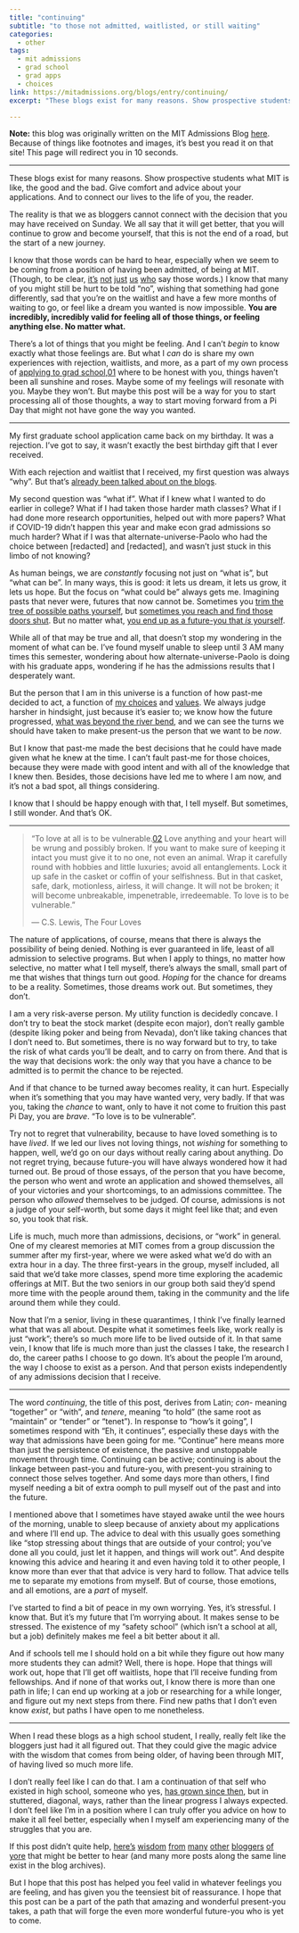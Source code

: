 ```yaml
---
title: "continuing"
subtitle: "to those not admitted, waitlisted, or still waiting"
categories:
  - other
tags:
  - mit admissions
  - grad school
  - grad apps
  - choices
link: https://mitadmissions.org/blogs/entry/continuing/
excerpt: "These blogs exist for many reasons. Show prospective students what MIT is like, the good and the bad. Give comfort and advice about your applications. And to connect our lives to the life of you, the reader."

---
```


<div class="notice--warning"><b>Note:</b> this blog was originally written on the MIT Admissions Blog <a href="https://mitadmissions.org/blogs/entry/continuing/">here</a>. Because of things like footnotes and images, it’s best you read it on that site! This page will redirect you in 10 seconds.</div> <meta http-equiv="refresh" content="10;URL=https://mitadmissions.org/blogs/entry/continuing/">

---

These blogs exist for many reasons. Show prospective students what MIT is like, the good and the bad. Give comfort and advice about your applications. And to connect our lives to the life of you, the reader.

The reality is that we as bloggers cannot connect with the decision that you may have received on Sunday. We all say that it will get better, that you will continue to grow and become yourself, that this is not the end of a road, but the start of a new journey.

I know that those words can be hard to hear, especially when we seem to be coming from a position of having been admitted, of being at MIT. (Though, to be clear, [it’s](https://mitadmissions.org/blogs/entry/guest-post-hindsight-in-2020/) [not](https://mitadmissions.org/blogs/entry/denied-by-mit-5-years-later/) [just](https://mitadmissions.org/blogs/entry/denied-by-mit-now-a-goldwater-scholar/) [us](https://mitadmissions.org/blogs/entry/denied-by-mit-now-a-phd-student-at-the-media-lab/) [who](https://mitadmissions.org/blogs/entry/having-survived-rejection-guest-post/) say those words.) I know that many of you might still be hurt to be told “no”, wishing that something had gone differently, sad that you’re on the waitlist and have a few more months of waiting to go, or feel like a dream you wanted is now impossible. **You are incredibly, incredibly valid for feeling all of those things, or feeling anything else. No matter what.** 

There’s a lot of things that you might be feeling. And I can’t *begin* to know exactly what those feelings are. But what I *can* do is share my own experiences with rejection, waitlists, and more, as a part of my own process of [applying to grad school](https://mitadmissions.org/blogs/entry/17707-words/),⁠[01](https://mitadmissions.org/blogs/entry/continuing/#annotation-1) where to be honest with you, things haven’t been all sunshine and roses. Maybe some of my feelings will resonate with you. Maybe they won’t. But maybe this post will be a way for you to start processing all of those thoughts, a way to start moving forward from a Pi Day that might not have gone the way you wanted.

------

My first graduate school application came back on my birthday. It was a rejection. I’ve got to say, it wasn’t exactly the best birthday gift that I ever received.

With each rejection and waitlist that I received, my first question was always “why”. But that’s [already been talked about on the blogs](https://mitadmissions.org/blogs/entry/why/).

My second question was “what if”. What if I knew what I wanted to do earlier in college? What if I had taken those harder math classes? What if I had done more research opportunities, helped out with more papers? What if COVID-19 didn’t happen this year and make econ grad admissions so much harder? What if I was that alternate-universe-Paolo who had the choice between [redacted] and [redacted], and wasn’t just stuck in this limbo of not knowing?

As human beings, we are *constantly* focusing not just on “what is”, but “what can be”. In many ways, this is good: it lets us dream, it lets us grow, it lets us hope. But the focus on “what could be” always gets me. Imagining pasts that never were, futures that now cannot be. Sometimes you [trim the tree of possible paths yourself](https://mitadmissions.org/blogs/entry/trying-to-trim-the-tree-of-possible-paths/), but [sometimes you reach and find those doors shut](https://mitadmissions.org/blogs/entry/my-rejection-resume/). But no matter what, [you end up as a future-you that *is* yourself](https://mitadmissions.org/blogs/entry/choosing-to-become-yourself/).

While all of that may be true and all, that doesn’t stop my wondering in the moment of what can be. I’ve found myself unable to sleep until 3 AM many times this semester, wondering about how alternate-universe-Paolo is doing with his graduate apps, wondering if he has the admissions results that I desperately want.

But the person that I am in this universe is a function of how past-me decided to act, a function of [my choices](https://mitadmissions.org/blogs/entry/decisions-decisions-2/) and [values](https://mitadmissions.org/blogs/entry/on-success-meaning-and-time/). We always judge harsher in hindsight, just because it’s easier to; we know how the future progressed, [what was beyond the river bend](https://www.youtube.com/watch?v=uZrg3hhntQY), and we can see the turns we should have taken to make present-us the person that we want to be *now*.

But I know that past-me made the best decisions that he could have made given what he knew at the time. I can’t fault past-me for those choices, because they were made with good intent and with all of the knowledge that I knew then. Besides, those decisions have led me to where I am now, and it’s not a bad spot, all things considering.

I know that I should be happy enough with that, I tell myself. But sometimes, I still wonder. And that’s OK.

------

> “To love at all is to be vulnerable.⁠[02](https://mitadmissions.org/blogs/entry/continuing/#annotation-2) Love anything and your heart will be wrung and possibly broken. If you want to make sure of keeping it intact you must give it to no one, not even an animal. Wrap it carefully round with hobbies and little luxuries; avoid all entanglements. Lock it up safe in the casket or coffin of your selfishness. But in that casket, safe, dark, motionless, airless, it will change. It will not be broken; it will become unbreakable, impenetrable, irredeemable. To love is to be vulnerable.”
>
> ― C.S. Lewis, The Four Loves

The nature of applications, of course, means that there is always the possibility of being denied. Nothing is ever guaranteed in life, least of all admission to selective programs. But when I apply to things, no matter how selective, no matter what I tell myself, there’s always the small, small part of me that wishes that things turn out good. *Hoping* for the chance for dreams to be a reality. Sometimes, those dreams work out. But sometimes, they don’t.

I am a very risk-averse person. My utility function is decidedly concave. I don’t try to beat the stock market (despite econ major), don’t really gamble (despite liking poker and being from Nevada), don’t like taking chances that I don’t need to. But sometimes, there is no way forward but to try, to take the risk of what cards you’ll be dealt, and to carry on from there. And that is the way that decisions work: the only way that you have a chance to be admitted is to permit the chance to be rejected.

And if that chance to be turned away becomes reality, it can hurt. Especially when it’s something that you may have wanted very, very badly. If that was you, taking the *chance* to want, only to have it not come to fruition this past Pi Day, you are *brave*. “To love is to be vulnerable”.

Try not to regret that vulnerability, because to have loved something is to have *lived*. If we led our lives not loving things, not *wishing* for something to happen, well, we’d go on our days without really caring about anything. Do not regret trying, because future-you will have always wondered how it had turned out. Be proud of those essays, of the person that you have become, the person who went and wrote an application and showed themselves, all of your victories and your shortcomings, to an admissions committee. The person who *allowed* themselves to be judged. Of course, admissions is not a judge of your self-worth, but some days it might feel like that; and even so, you took that risk.

Life is much, much more than admissions, decisions, or “work” in general. One of my clearest memories at MIT comes from a group discussion the summer after my first-year, where we were asked what we’d do with an extra hour in a day. The three first-years in the group, myself included, all said that we’d take more classes, spend more time exploring the academic offerings at MIT. But the two seniors in our group both said they’d spend more time with the people around them, taking in the community and the life around them while they could.

Now that I’m a senior, living in these quarantimes, I think I’ve finally learned what that was all about. Despite what it sometimes feels like, work really is just “work”; there’s so much more life to be lived outside of it. In that same vein, I know that life is much more than just the classes I take, the research I do, the career paths I choose to go down. It’s about the people I’m around, the way I choose to exist as a person. And that person exists independently of any admissions decision that I receive.

------

The word *continuing*, the title of this post, derives from Latin; *con-* meaning “together” or “with”, and *tenere*, meaning “to hold” (the same root as “maintain” or “tender” or “tenet”). In response to “how’s it going”, I sometimes respond with “Eh, it continues”, especially these days with the way that admissions have been going for me. “Continue” here means more than just the persistence of existence, the passive and unstoppable movement through time. Continuing can be active; continuing is about the linkage between past-you and future-you, with present-you straining to connect those selves together. And some days more than others, I find myself needing a bit of extra oomph to pull myself out of the past and into the future.

I mentioned above that I sometimes have stayed awake until the wee hours of the morning, unable to sleep because of anxiety about my applications and where I’ll end up. The advice to deal with this usually goes something like “stop stressing about things that are outside of your control; you’ve done all you could, just let it happen, and things will work out”. And despite knowing this advice and hearing it and even having told it to other people, I know more than ever that that advice is very hard to follow. That advice tells me to separate my emotions from myself. But of course, those emotions, and all emotions, are a *part* of myself.

I’ve started to find a bit of peace in my own worrying. Yes, it’s stressful. I know that. But it’s my future that I’m worrying about. It makes sense to be stressed. The existence of my “safety school” (which isn’t a school at all, but a job) definitely makes me feel a bit better about it all.

And if schools tell me I should hold on a bit while they figure out how many more students they can admit? Well, there is hope. Hope that things will work out, hope that I’ll get off waitlists, hope that I’ll receive funding from fellowships. And if none of that works out, I know there is more than one path in life; I can end up working at a job or researching for a while longer, and figure out my next steps from there. Find new paths that I don’t even know *exist*, but paths I have open to me nonetheless.

------

When I read these blogs as a high school student, I really, really felt like the bloggers just had it all figured out. That they could give the magic advice with the wisdom that comes from being older, of having been through MIT, of having lived so much more life.

I don’t really feel like I can do that. I am a continuation of that self who existed in high school, someone who yes, [has grown since then](https://mitadmissions.org/blogs/entry/figuring-out-what-i-want-to-do-with-my-life/), but in stuttered, diagonal, ways, rather than the linear progress I always expected. I don’t feel like I’m in a position where I can truly offer you advice on how to make it all feel better, especially when I myself am experiencing many of the struggles that you are.

If this post didn’t quite help, [here’s](https://mitadmissions.org/blogs/entry/a_few_words/) [wisdom](https://mitadmissions.org/blogs/entry/over-is-the-wait/) [from](https://mitadmissions.org/blogs/entry/my-rejection-resume/) [many](https://mitadmissions.org/blogs/entry/to_the_deferred/) [other](https://mitadmissions.org/blogs/entry/rejects_i_feel_your_pain/) [bloggers](https://mitadmissions.org/blogs/entry/feeling-many-feelings/) [of](https://mitadmissions.org/blogs/entry/why/) [yore](https://mitadmissions.org/blogs/entry/its-not-me-its-you/) that might be better to hear (and many more posts along the same line exist in the blog archives).

But I hope that this post has helped you feel valid in whatever feelings you are feeling, and has given you the teensiest bit of reassurance. I hope that this post can be a part of the path that amazing and wonderful present-you takes, a path that will forge the even more wonderful future-you who is yet to come. 
